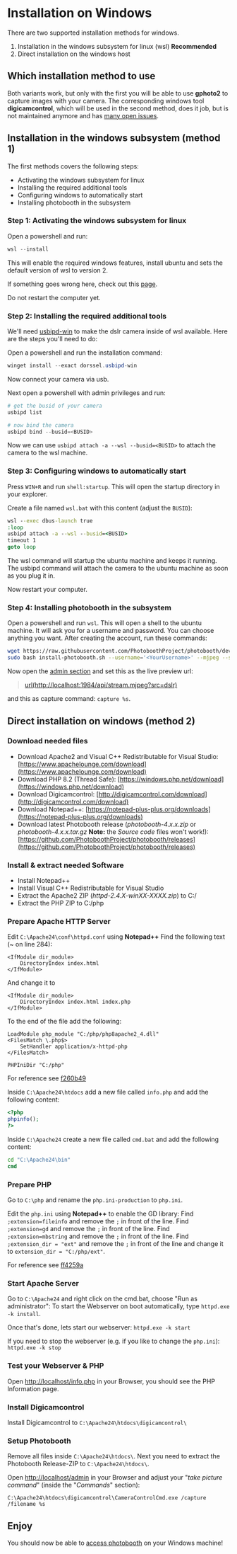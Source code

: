 # Installation on Windows

There are two supported installation methods for windows.

1. Installation in the windows subsystem for linux (wsl) **Recommended**
2. Direct installation on the windows host

## Which installation method to use

Both variants work, but only with the first you will be able to use **gphoto2**
to capture images with your camera.
The corresponding windows tool **digicamcontrol**, which will be
used in the second method, does it job, but is not maintained anymore
and has [many open issues](https://github.com/dukus/digiCamControl/issues).

## Installation in the windows subsystem (method 1)

The first methods covers the following steps:

-   Activating the windows subsystem for linux
-   Installing the required additional tools
-   Configuring windows to automatically start
-   Installing photobooth in the subsystem

### Step 1: Activating the windows subsystem for linux

Open a powershell and run:

```powershell
wsl --install
```

This will enable the required windows features, install ubuntu and sets the default
version of wsl to version 2.

If something goes wrong here, check out this [page](https://learn.microsoft.com/en-us/windows/wsl/install).

Do not restart the computer yet.

### Step 2: Installing the required additional tools

We'll need [usbipd-win](https://github.com/dorssel/usbipd-win) to make the dslr
camera inside of wsl available. Here are the steps you'll need to do:

Open a powershell and run the installation command:

```powershell
winget install --exact dorssel.usbipd-win
```

Now connect your camera via usb.

Next open a powershell with admin privileges and run:

```powershell
# get the busid of your camera
usbipd list

# now bind the camera
usbipd bind --busid=<BUSID>
```

Now we can use `usbipd attach -a --wsl --busid=<BUSID>` to attach the camera to
the wsl machine.

### Step 3: Configuring windows to automatically start

Press `WIN+R` and run `shell:startup`. This will open the startup directory in your
explorer.

Create a file named `wsl.bat` with this content (adjust the `BUSID`):

```bat
wsl --exec dbus-launch true
:loop
usbipd attach -a --wsl --busid=<BUSID>
timeout 1
goto loop
```

The wsl command will startup the ubuntu machine and keeps it running.
The usbipd command will attach the camera to the ubuntu machine as soon as
you plug it in.

Now restart your computer.

### Step 4: Installing photobooth in the subsystem

Open a powershell and run `wsl`. This will open a shell to the ubuntu machine.
It will ask you for a username and password. You can choose anything you want.
After creating the account, run these commands:

```bash
wget https://raw.githubusercontent.com/PhotoboothProject/photobooth/dev/install-photobooth.sh
sudo bash install-photobooth.sh --username='<YourUsername>' --mjpeg --silent
```

Now open the [admin section](http://localhost/admin) and
set this as the live preview url:

> [url(http://localhost:1984/api/stream.mjpeg?src=dslr)](http://localhost:1984/api/stream.mjpeg?src=dslr)

and this as capture command: `capture %s`.

## Direct installation on windows (method 2)

### Download needed files

-   Download Apache2 and Visual C++ Redistributable for Visual Studio: [https://www.apachelounge.com/download](https://www.apachelounge.com/download)
-   Download PHP 8.2 (Thread Safe): [https://windows.php.net/download](https://windows.php.net/download)
-   Download Digicamcontrol: [http://digicamcontrol.com/download](http://digicamcontrol.com/download)
-   Download Notepad++: [https://notepad-plus-plus.org/downloads](https://notepad-plus-plus.org/downloads)
-   Download latest Photobooth release (_photobooth-4.x.x.zip_ or _photobooth-4.x.x.tar.gz_
    **Note:** the _Source code_ files won't work!): [https://github.com/PhotoboothProject/photobooth/releases](https://github.com/PhotoboothProject/photobooth/releases)

### Install & extract needed Software

-   Install Notepad++
-   Install Visual C++ Redistributable for Visual Studio
-   Extract the Apache2 ZIP (_httpd-2.4.X-winXX-XXXX.zip_) to C:/
-   Extract the PHP ZIP to C:/php

### Prepare Apache HTTP Server

Edit `C:\Apache24\conf\httpd.conf` using **Notepad++**
Find the following text (~ on line 284):

```apacheconf
<IfModule dir_module>
    DirectoryIndex index.html
</IfModule>
```

And change it to

```apacheconf
<IfModule dir_module>
    DirectoryIndex index.html index.php
</IfModule>
```

To the end of the file add the following:

```apacheconf
LoadModule php_module "C:/php/php8apache2_4.dll"
<FilesMatch \.php$>
    SetHandler application/x-httpd-php
</FilesMatch>

PHPIniDir "C:/php"
```

For reference see [f260b49](https://github.com/PhotoboothProject/photobooth/commit/f260b49d2029825d33eb9d35ceda3f19423418db)

Inside `C:\Apache24\htdocs` add a new file called `info.php`
and add the following content:

```php
<?php
phpinfo();
?>
```

Inside `C:\Apache24` create a new file called `cmd.bat` and add the following content:

```bat
cd "C:\Apache24\bin"
cmd
```

### Prepare PHP

Go to `C:\php` and rename the `php.ini-production` to `php.ini`.

Edit the `php.ini` using **Notepad++** to enable the GD library:
Find `;extension=fileinfo` and remove the `;` in front of the line.
Find `;extension=gd` and remove the `;` in front of the line.
Find `;extension=mbstring` and remove the `;` in front of the line.
Find `;extension_dir = "ext"` and remove the `;` in front of the
line and change it to `extension_dir = "C:/php/ext"`.

For reference see [ff4259a](https://github.com/PhotoboothProject/photobooth/commit/ff4259aece2094922c1d9b8fc2825fb44a710560)

### Start Apache Server

Go to `C:\Apache24` and right click on the cmd.bat, choose "Run as administrator":
To start the Webserver on boot automatically, type `httpd.exe -k install`.

Once that's done, lets start our webserver:
`httpd.exe -k start`

If you need to stop the webserver (e.g. if you like to change the `php.ini`):
`httpd.exe -k stop`

### Test your Webserver & PHP

Open [http://localhost/info.php](http://localhost/info.php) in your Browser,
you should see the PHP Information page.

### Install Digicamcontrol

Install Digicamcontrol to `C:\Apache24\htdocs\digicamcontrol\`

### Setup Photobooth

Remove all files inside `C:\Apache24\htdocs\`.
Next you need to extract the Photobooth Release-ZIP to `C:\Apache24\htdocs\`.

Open [http://localhost/admin](http://localhost/admin) in your Browser and adjust
your "_take picture command_" (inside the "_Commands_" section):

`C:\Apache24\htdocs\digicamcontrol\CameraControlCmd.exe /capture /filename %s`

## Enjoy

You should now be able to [access photobooth](http://localhost/) on your Windows machine!
